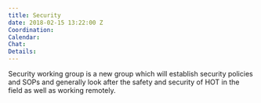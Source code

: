 ```yaml
---
title: Security
date: 2018-02-15 13:22:00 Z
Coordination: 
Calendar:
Chat:
Details:
---
```


Security working group is a new group which will establish security policies and SOPs and generally look after the safety and security of HOT in the field as well as working remotely.
